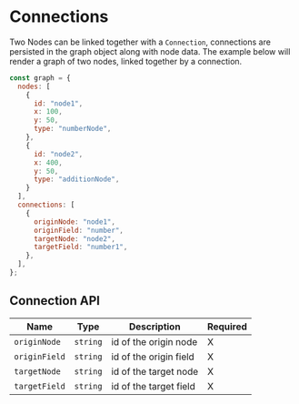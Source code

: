 # Connections

Two Nodes can be linked together with a `Connection`, connections are persisted in the graph object along with node data. The example below will render a graph of two nodes, linked together by a connection.

```js
const graph = {
  nodes: [
    {
      id: "node1",
      x: 100,
      y: 50,
      type: "numberNode",
    },
    {
      id: "node2",
      x: 400,
      y: 50,
      type: "additionNode",
    }
  ],
  connections: [
    {
      originNode: "node1",
      originField: "number",
      targetNode: "node2",
      targetField: "number1",
    },
  ],
};
```

## Connection API

| Name | Type | Description | Required |
| --- | --- | --- | --- |
| `originNode` | `string` | id of the origin node | X |
| `originField` | `string` | id of the origin field | X |
| `targetNode` | `string` | id of the target node | X |
| `targetField` | `string` | id of the target field | X |

